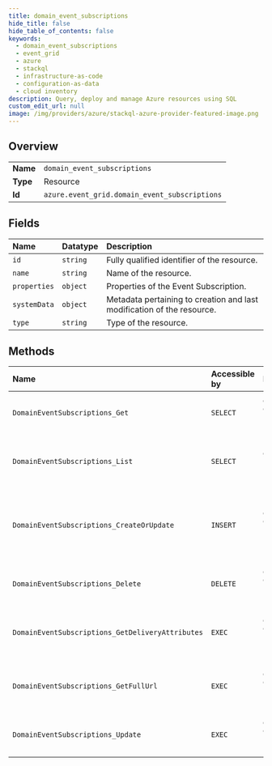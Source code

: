```yaml
---
title: domain_event_subscriptions
hide_title: false
hide_table_of_contents: false
keywords:
  - domain_event_subscriptions
  - event_grid
  - azure    
  - stackql
  - infrastructure-as-code
  - configuration-as-data
  - cloud inventory
description: Query, deploy and manage Azure resources using SQL
custom_edit_url: null
image: /img/providers/azure/stackql-azure-provider-featured-image.png
---
```

  
    

## Overview
<table><tbody>
<tr><td><b>Name</b></td><td><code>domain_event_subscriptions</code></td></tr>
<tr><td><b>Type</b></td><td>Resource</td></tr>
<tr><td><b>Id</b></td><td><code>azure.event_grid.domain_event_subscriptions</code></td></tr>
</tbody></table>

## Fields
| Name | Datatype | Description |
|:-----|:---------|:------------|
| `id` | `string` | Fully qualified identifier of the resource. |
| `name` | `string` | Name of the resource. |
| `properties` | `object` | Properties of the Event Subscription. |
| `systemData` | `object` | Metadata pertaining to creation and last modification of the resource. |
| `type` | `string` | Type of the resource. |
## Methods
| Name | Accessible by | Required Params | Description |
|:-----|:--------------|:----------------|:------------|
| `DomainEventSubscriptions_Get` | `SELECT` | `domainName, eventSubscriptionName, resourceGroupName, subscriptionId` | Get properties of an event subscription of a domain. |
| `DomainEventSubscriptions_List` | `SELECT` | `domainName, resourceGroupName, subscriptionId` | List all event subscriptions that have been created for a specific topic. |
| `DomainEventSubscriptions_CreateOrUpdate` | `INSERT` | `domainName, eventSubscriptionName, resourceGroupName, subscriptionId` | Asynchronously creates a new event subscription or updates an existing event subscription. |
| `DomainEventSubscriptions_Delete` | `DELETE` | `domainName, eventSubscriptionName, resourceGroupName, subscriptionId` | Delete an existing event subscription for a domain. |
| `DomainEventSubscriptions_GetDeliveryAttributes` | `EXEC` | `domainName, eventSubscriptionName, resourceGroupName, subscriptionId` | Get all delivery attributes for an event subscription for domain. |
| `DomainEventSubscriptions_GetFullUrl` | `EXEC` | `domainName, eventSubscriptionName, resourceGroupName, subscriptionId` | Get the full endpoint URL for an event subscription for domain. |
| `DomainEventSubscriptions_Update` | `EXEC` | `domainName, eventSubscriptionName, resourceGroupName, subscriptionId` | Update an existing event subscription for a topic. |
